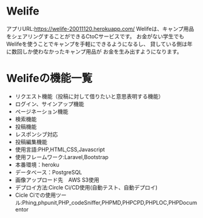 # Welife
アプリURL:https://welife-20011120.herokuapp.com/
Welifeは、キャンプ用品をシェアリングすることができるCtoCサービスです。
お金がない学生でもWelifeを使うことでキャンプを手軽にできるようになるし、
貸している側は年に数回しか使わなかったキャンプ用品が
お金を生み出すようになります。
# Welifeの機能一覧
- リクエスト機能（投稿に対して借りたいと意思表明する機能）
- ログイン、サインアップ機能
- ページネーション機能
- 検索機能
- 投稿機能
- レスポンシブ対応
- 投稿編集機能
- 使用言語:PHP,HTML,CSS,Javascript
- 使用フレームワーク:Laravel,Bootstrap
- 本番環境：heroku
- データベース：PostgreSQL
- 画像アップロード先　AWS S3使用
- デプロイ方法:Circle Ci/CD使用(自動テスト、自動デプロイ)
- Cicle Ciでの使用ツール:Phing,phpunit,PHP_codeSniffer,PHPMD,PHPCPD,PHPLOC,PHPDocumentor
